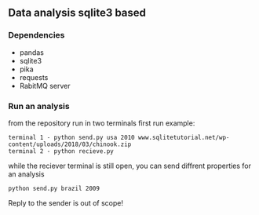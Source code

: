 ## Data analysis sqlite3 based

### Dependencies
* pandas
* sqlite3
* pika
* requests
* RabitMQ server

### Run an analysis
from the repository run in two terminals 
first run example: 
```
terminal 1 - python send.py usa 2010 www.sqlitetutorial.net/wp-content/uploads/2018/03/chinook.zip
terminal 2 - python recieve.py
```
while the reciever terminal is still open, you can send diffrent properties for an analysis
```
python send.py brazil 2009
```

Reply to the sender is out of scope!
